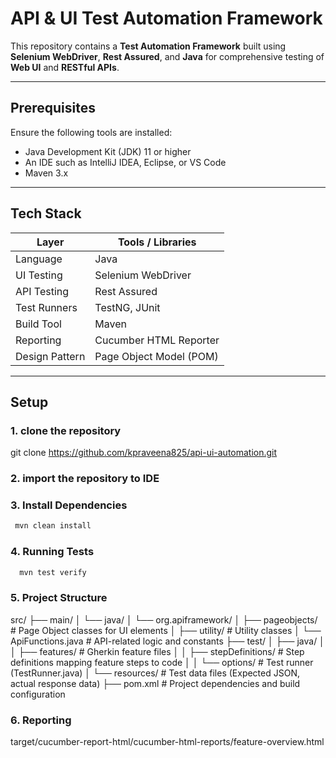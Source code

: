 
# API & UI Test Automation Framework

This repository contains a **Test Automation Framework** built using **Selenium WebDriver**, **Rest Assured**, and **Java** for comprehensive testing of **Web UI** and **RESTful APIs**.

---

## Prerequisites

Ensure the following tools are installed:

- Java Development Kit (JDK) 11 or higher
- An IDE such as IntelliJ IDEA, Eclipse, or VS Code
- Maven 3.x

---

## Tech Stack

| Layer           | Tools / Libraries          |
|-----------------|----------------------------|
| Language        | Java                       |
| UI Testing      | Selenium WebDriver         |
| API Testing     | Rest Assured               |
| Test Runners    | TestNG, JUnit              |
| Build Tool      | Maven                      |
| Reporting       | Cucumber HTML Reporter     |
| Design Pattern  | Page Object Model (POM)    |

---

## Setup


### 1. clone the repository

git clone https://github.com/kpraveena825/api-ui-automation.git

### 2. import the repository to IDE

### 3. Install Dependencies
``` bash
 mvn clean install
```
### 4. Running Tests
``` bash
  mvn test verify
```
### 5. Project Structure

src/
├── main/
│   └── java/
│       └── org.apiframework/
│           ├── pageobjects/        # Page Object classes for UI elements
│           ├── utility/            # Utility classes
│           └── ApiFunctions.java   # API-related logic and constants
├── test/
│   ├── java/
│   │   ├── features/               # Gherkin feature files
│   │   ├── stepDefinitions/        # Step definitions mapping feature steps to code
│   │   └── options/                # Test runner (TestRunner.java)
│   └── resources/                  # Test data files (Expected JSON, actual response data)
├── pom.xml                         # Project dependencies and build configuration

### 6. Reporting

target/cucumber-report-html/cucumber-html-reports/feature-overview.html

